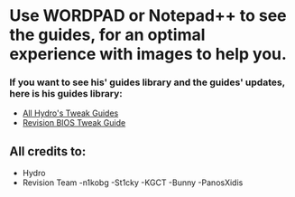 # Use WORDPAD or Notepad++ to see the guides, for an optimal experience with images to help you.
 ### If you want to see his' guides library and the guides' updates, here is his guides library: 

- [All Hydro's Tweak Guides](https://drive.google.com/drive/folders/10K3ptMD8h2Bd_NELYGQcvqGCreEb12m6)
- [Revision BIOS Tweak Guide](https://bit.ly/37wvMwv)

## All credits to:

- Hydro
- Revision Team
-n1kobg
-St1cky
-KGCT
-Bunny
-PanosXidis

